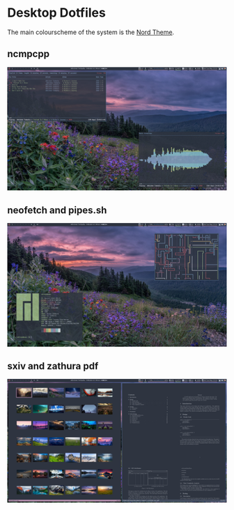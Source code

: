 # Desktop Dotfiles

The main colourscheme of the system is the [Nord Theme](https://www.nordtheme.com/).

## ncmpcpp
![screenshot 1](/Pictures/dfimgs/ncmpcpp.png)

## neofetch and pipes.sh
![screenshot 2](/Pictures/dfimgs/fetch-pipes.png)

## sxiv and zathura pdf
![screenshot 3](/Pictures/dfimgs/pic-pdf.png)
